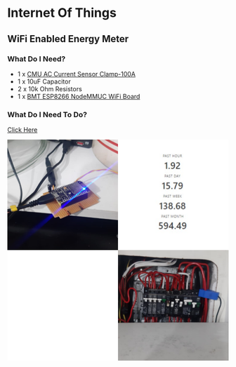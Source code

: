 # Internet Of Things

## WiFi Enabled Energy Meter

### What Do I Need?

* 1 x [CMU AC Current Sensor Clamp-100A](https://www.communica.co.za/products/cmu-ac-current-sensor-clamp-100a)
* 1 x 10uF Capacitor
* 2 x 10k Ohm Resistors
* 1 x [BMT ESP8266 NodeMMUC WiFi Board](https://www.communica.co.za/products/bmt-esp8266-nodemcu-wifi-board)

### What Do I Need To Do?

[Click Here](https://openenergymonitor.org/forum-archive/node/156.html)


![Image](https://github.com/hirebarend/internet-of-things/raw/main/image.png)
